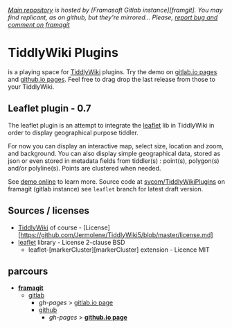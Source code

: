 ﻿*[Main repository][repo] is hosted by [Framasoft Gitlab instance][framgit]. You may find replicant, as on github, but they're mirrored... Please, [report bug and comment on framagit][issues]*

# TiddlyWiki Plugins
is a playing space for [TiddlyWiki][tiddlywiki] plugins. Try the demo on [gitlab.io pages][gl-pages] and [github.io pages][demo]. Feel free to drag drop the last release from those to your TiddlyWiki.

## Leaflet plugin - 0.7
The leaflet plugin is an attempt to integrate the [leaflet][leaflet] lib in TiddlyWiki in order to display geographical purpose tiddler.

For now you can display an interactive map, select size, location and zoom, and background. You can also display simple geographical data, stored as json or even stored in metadata fields from tiddler(s) : point(s), polygon(s) and/or polyline(s). Points are clustered when needed.

See [demo online][demo] to learn more. Source code at [sycom/TiddlyWikiPlugins][repo] on framagit (gitlab instance) see `leaflet` branch for latest draft version.

## Sources / licenses
* [TiddlyWiki][tiddlywiki] of course - [License][https://github.com/Jermolene/TiddlyWiki5/blob/master/license.md]
* [leaflet][leaflet] library - License 2-clause BSD
    * leaflet-[markerCluster][markerCluster] extension - Licence MIT

## parcours
* **[framagit][repo]**
    * [gitlab][gitlab]
        * *gh-pages* > [gitlab.io page][gl-pages]
        * [github][github]
            * *gh-pages* > **[github.io page][demo]**

[repo]: https://framagit.org/sycom/TiddlyWikiPlugins
[issues]: https://framagit.org/sycom/TiddlyWikiPlugins/issues
[gitlab]: https://gitlab.com/sycom/TiddlyWikiPlugins
[gl-pages]: http://sycom.gitlab.io/TiddlyWiki-Plugins/#Leaflet%20plugin
[github]: https://github.com/sycom/TiddlyWiki-Plugins
[demo]: http://sycom.github.io/TiddlyWiki-Plugins/#Leaflet%20plugin

[tiddlywiki]: http://tiddlywiki.com
[leaflet]: http://leafletjs.com/
